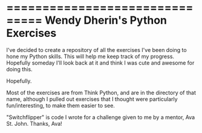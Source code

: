 ===============================
Wendy Dherin's Python Exercises
===============================

I've decided to create a repository of all the exercises I've been doing to hone my Python skills. This will
help me keep track of my progress. Hopefully someday I'll look back at it and think I was cute and awesome for
doing this.

Hopefully.

Most of the exercises are from Think Python, and are in the directory of that name, although I pulled out exercises that I thought were particularly fun/interesting, to make them easier to see.

"Switchflipper" is code I wrote for a challenge given to me by a mentor, Ava St. John. Thanks, Ava!

